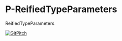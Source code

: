 # P-ReifiedTypeParameters
ReifiedTypeParameters

[![GitPitch](https://gitpitch.com/assets/badge.svg)](https://gitpitch.com/u_nation/p-reifiedtypeparameters/master?grs=bitbucket&t=white)
